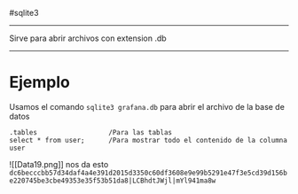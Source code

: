 #sqlite3

------

Sirve para abrir archivos con extension .db

-----
# Ejemplo

Usamos el comando `sqlite3 grafana.db` para abrir el archivo de la base de datos
```
.tables                  /Para las tablas
select * from user;      /Para mostrar todo el contenido de la columna user
```

![[Data19.png]]
nos da esto `dc6becccbb57d34daf4a4e391d2015d3350c60df3608e9e99b5291e47f3e5cd39d156be220745be3cbe49353e35f53b51da8|LCBhdtJWjl|mYl941ma8w`